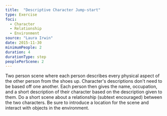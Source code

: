 ```yaml
---
title:  "Descriptive Character Jump-start"
type: Exercise
foci:
  - Character
  - Relationship
  - Environment
source: "Laura Irwin"
date: 2015-11-30
minimumPeople: 2
duration: 4
durationType: step
peoplePerScene: 2
---
```

Two person scene where each person describes every physical aspect of the other person from the shoes up.
Character's descriptions don't need to be based off one another.
Each person then gives the name, occupation, and a short description of their character based on the description given to them.
Do a short scene about a relationship (subtext encouraged) between the two characters.
Be sure to introduce a location for the scene and interact with objects in the environment.
